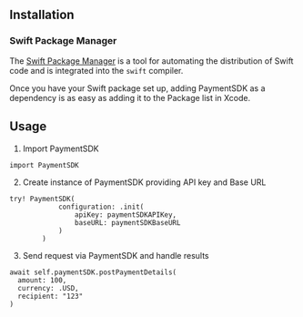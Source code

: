 

## Installation

### Swift Package Manager

The [Swift Package Manager](https://swift.org/package-manager/) is a tool for automating the distribution of Swift code and is integrated into the `swift` compiler.

Once you have your Swift package set up, adding PaymentSDK as a dependency is as easy as adding it to  the Package list in Xcode.

## Usage

1. Import PaymentSDK
```
import PaymentSDK
```
2. Create instance of PaymentSDK providing API key and Base URL
```
try! PaymentSDK(
            configuration: .init(
                apiKey: paymentSDKAPIKey,
                baseURL: paymentSDKBaseURL
            )
        )
```
3. Send request via PaymentSDK and handle results
```
await self.paymentSDK.postPaymentDetails(
  amount: 100,
  currency: .USD,
  recipient: "123"
)
``` 
